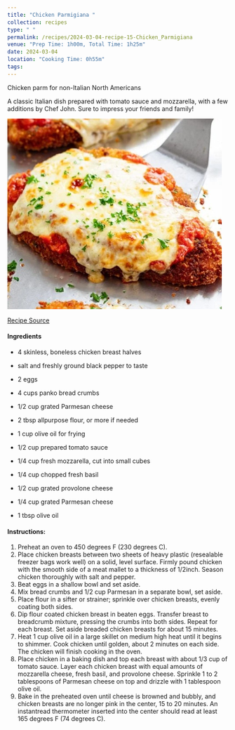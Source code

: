 ```yaml
---
title: "Chicken Parmigiana "
collection: recipes
type: " "
permalink: /recipes/2024-03-04-recipe-15-Chicken_Parmigiana
venue: "Prep Time: 1h00m, Total Time: 1h25m"
date: 2024-03-04
location: "Cooking Time: 0h55m"
tags: 
---
```


Chicken parm for non-Italian North Americans

A classic Italian dish prepared with tomato sauce and mozzarella, with a few additions
by Chef John. Sure to impress your friends and family!

![Poultry Parm](/images/Recipes_Chicken-Parm.jpg)

[Recipe Source](https://docs.google.com/document/d/150pesPlUpXjwzoGEW7X4BUQ1sS6HLA3xhlvFJVSC2ns/mobilebasic)

#### Ingredients

- 4 skinless, boneless chicken breast halves
- salt and freshly ground black pepper to taste
- 2 eggs
- 4 cups panko bread crumbs
- 1/2 cup grated Parmesan cheese
- 2 tbsp all­purpose flour, or more if needed

- 1 cup olive oil for frying
- 1/2 cup prepared tomato sauce
- 1/4 cup fresh mozzarella, cut into small cubes
- 1/4 cup chopped fresh basil
- 1/2 cup grated provolone cheese
- 1/4 cup grated Parmesan cheese
-  1 tbsp olive oil

#### Instructions:
1. Preheat an oven to 450 degrees F (230 degrees C).
2. Place chicken breasts between two sheets of heavy plastic (resealable freezer bags
work well) on a solid, level surface. Firmly pound chicken with the smooth side of a
meat mallet to a thickness of 1/2­inch. Season chicken thoroughly with salt and
pepper.
3. Beat eggs in a shallow bowl and set aside.
4. Mix bread crumbs and 1/2 cup Parmesan in a separate bowl, set aside.
5. Place flour in a sifter or strainer; sprinkle over chicken breasts, evenly coating both sides.
6. Dip flour coated chicken breast in beaten eggs. Transfer breast to breadcrumb mixture, pressing the crumbs into both sides. Repeat for each breast. Set aside
breaded chicken breasts for about 15 minutes.
7. Heat 1 cup olive oil in a large skillet on medium ­high heat until it begins to shimmer.
Cook chicken until golden, about 2 minutes on each side. The chicken will finish
cooking in the oven.
8. Place chicken in a baking dish and top each breast with about 1/3 cup of tomato
sauce. Layer each chicken breast with equal amounts of mozzarella cheese, fresh
basil, and provolone cheese. Sprinkle 1 to 2 tablespoons of Parmesan cheese on top
and drizzle with 1 tablespoon olive oil.
9. Bake in the preheated oven until cheese is browned and bubbly, and chicken breasts
are no longer pink in the center, 15 to 20 minutes. An instant­read thermometer
inserted into the center should read at least 165 degrees F (74 degrees C).
